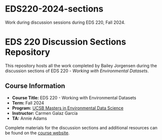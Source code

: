 # EDS220-2024-sections
Work during discussion sessions during EDS 220, Fall 2024.

# EDS 220 Discussion Sections Repository

This repository hosts all the work completed by Bailey Jorgensen during the discussion sections of EDS 220 - *Working with Environmental Datasets*.

## Course Information

- **Course Title:** EDS 220 - Working with Environmental Datasets
- **Term:** Fall 2024
- **Program:** [UCSB Masters in Environmental Data Science](https://bren.ucsb.edu/masters-programs/master-environmental-data-science)
- **Instructor:** Carmen Galaz García
- **TA:** Annie Adams 

Complete materials for the discussion sections and additional resources can be found on the [course website](https://meds-eds-220.github.io/MEDS-eds-220-course/discussion-sections/discussion-sections-listing.html).
